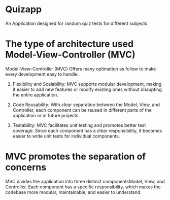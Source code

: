 # Quizapp
An Application designed for random quiz tests for different subjects

# The type of architecture used Model-View-Controller (MVC) 
Model-View-Controller (MVC) Offers many optimation as follow to make every development easy to handle.

1. Flexibility and Scalability: MVC supports modular development, making it easier to add new features or modify existing ones without disrupting the entire application.

2. Code Reusability: With clear separation between the Model, View, and Controller, each component can be reused in different parts of the application or in future projects. 

3. Testability: MVC facilitates unit testing and promotes better test coverage. Since each component has a clear responsibility, it    becomes easier to write unit tests for individual components. 

# MVC promotes the separation of concerns 
MVC divides the application into three distinct componentsModel, View, and Controller. Each component has a specific responsibility, which makes the codebase more modular, maintainable, and easier to understand.
